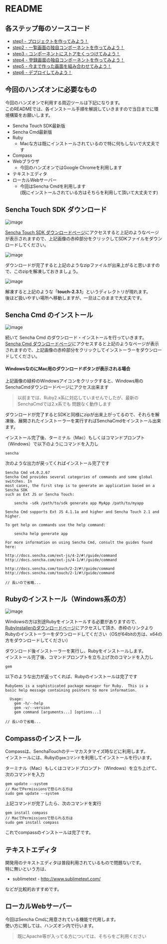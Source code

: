 # README

## 各ステップ毎のソースコード
- [step1 - プロジェクトを作ってみよう！](https://github.com/xenophy-yuuya-tanaka/21cafe_touch_001/archive/step1.zip)
- [step2 - 一覧画面の独自コンポーネントを作ってみよう！](https://github.com/xenophy-yuuya-tanaka/21cafe_touch_001/archive/step2.zip)
- [step3 - コンポーネントにストアをくっつけてみよう！](https://github.com/xenophy-yuuya-tanaka/21cafe_touch_001/archive/step3.zip)
- [step4 - 登録画面の独自コンポーネントを作ってみよう！](https://github.com/xenophy-yuuya-tanaka/21cafe_touch_001/archive/step4.zip)
- [step5 - 今まで作った画面を組み合わせてみよう！](https://github.com/xenophy-yuuya-tanaka/21cafe_touch_001/archive/step5.zip)
- [step6 - デプロイしてみよう！](https://github.com/xenophy-yuuya-tanaka/21cafe_touch_001/archive/step6.zip)

## 今回のハンズオンに必要なもの

今回のハンズオンで利用する周辺ツールは下記になります。  
このREADMEでは、各インストール手順を解説していきますので当日までに環境構築をお願いします。

- Sencha Touch SDK最新版
- Sencha Cmd最新版
- Ruby
    - Macな方は既にインストールされているので特に何もしないで大丈夫です
- Compass
- Webブラウザ
    - 今回のハンズオンではGoogle Chromeを利用します
- テキストエディタ
- ローカルWebサーバー
    - 今回はSencha Cmdを利用します  
    (既にインストールされている方はそちらを利用して頂いて大丈夫です)


## Sencha Touch SDK ダウンロード

![image](img/001.png)

[Sencha Touch SDK ダウンロードページ](http://www.sencha.com/products/touch/download/)にアクセスすると上記のようなページが表示されますので、上記画像の赤枠部分をクリックしてSDKファイルをダウンロードしてください。


![image](img/002.png)

ダウンロードが完了すると上記のようなzipファイルが出来上がると思いますので、このzipを解凍しておきましょう。

![image](img/003.png)

解凍すると上記のような「**touch-2.3.1**」というディレクトリが現れます。  
後ほど扱いやすい場所へ移動しますが、一旦はこのままで大丈夫です。


## Sencha Cmd のインストール

![image](img/004.png)

続いて Sencha Cmd のダウンロード・インストールを行っていきます。  
[Sencha Cmd ダウンロードページ](http://www.sencha.com/products/sencha-cmd/download)にアクセスすると上記のようなページが表示されますので、上記画像の赤枠部分をクリックしてインストーラーをダウンロードしてください。

#### WindowsなのにMac用のダウンロードボタンが表示される場合
上記画像の緑枠のWindowsアイコンをクリックすると、Windows用のSenchaCmdダウンロードページにアクセス出来ます

> 以前までは、Ruby2.x系に対応していませんでしたが、最新のSenchaCmdでは2.x系でも
> 問題なく動作します

ダウンロードが完了するとSDKと同様にzipが出来上がってるので、それらを解凍後、展開されたインストーラーを実行すればSenchaCmdをインストール出来ます。

インストール完了後、ターミナル（Mac）もしくはコマンドプロンプト（Windows）で以下のようにコマンドを入力し

    sencha
    
次のような出力が戻ってくればインストール完了です

    Sencha Cmd v4.0.2.67
    Sencha Cmd provides several categories of commands and some global switches. In
    most cases, the first step is to generate an application based on a Sencha SDK
    such as Ext JS or Sencha Touch:
    
        sencha -sdk /path/to/sdk generate app MyApp /path/to/myapp
    
    Sencha Cmd supports Ext JS 4.1.1a and higher and Sencha Touch 2.1 and higher.
    
    To get help on commands use the help command:
    
        sencha help generate app
    
    For more information on using Sencha Cmd, consult the guides found here:
    
    http://docs.sencha.com/ext-js/4-2/#!/guide/command
    http://docs.sencha.com/ext-js/4-1/#!/guide/command
    
    http://docs.sencha.com/touch/2-2/#!/guide/command
    http://docs.sencha.com/touch/2-1/#!/guide/command
    
    // 長いので省略...


## Rubyのインストール（Windows系の方）

![image](img/005.png)

Windowsの方は別途Rubyをインストールする必要がありますので、[RubyInstallerのダウンロードページ](http://rubyinstaller.org/downloads/)にアクセスして頂き、赤枠のリンクよりRubyのインストーラーをダウンロードしてください（OSが64bitの方は、x64の方をダウンロードしてください）

ダウンロード後インストーラーを実行し、Rubyをインストールします。  
インストール完了後、コマンドプロンプトを立ち上げ次のコマンドを入力し

    gem
    
以下のような出力が返ってくれば、Rubyのインストールは完了です

    RubyGems is a sophisticated package manager for Ruby.  This is a
    basic help message containing pointers to more information.
    
      Usage:
        gem -h/--help
        gem -v/--version
        gem command [arguments...] [options...]
        
    // 長いので省略...

## Compassのインストール

Compassは、SenchaTouchのテーマカスタマイズ時などに利用します。  
インストールには、Rubyの`gemコマンド`を利用してインストールを行います。

ターミナル（Mac）もしくはコマンドプロンプト（Windows）を立ち上げて、次のコマンドを入力

    gem update --system
    // MacでPermissionsで怒られる方は
    sudo gem update --system

上記コマンドが完了したら、次のコマンドを実行

    gem install compass
    // MacでPermissionsで怒られる方は
    sudo gem install compass

これでcompassのインストールは完了です。

## テキストエディタ

開発用のテキストエディタは普段利用されているもので問題ないです。  
特に無いという方は、

* sublimetext - http://www.sublimetext.com/

などが比較的おすすめです。

## ローカルWebサーバー

今回はSencha Cmdに用意されている機能で代用します。  
使い方に関しては、ハンズオン内で行います。

> 既にApache等が入ってる方については、そちらをご利用ください

